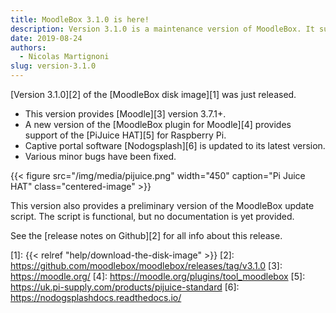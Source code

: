 ```yaml
---
title: MoodleBox 3.1.0 is here!
description: Version 3.1.0 is a maintenance version of MoodleBox. It supports the PiJuice HAT for Raspberry Pi and Moodle 3.7.1+.
date: 2019-08-24
authors:
  - Nicolas Martignoni
slug: version-3.1.0
---
```


[Version 3.1.0][2] of the [MoodleBox disk image][1] was just released.

  - This version provides [Moodle][3] version 3.7.1+.
  - A new version of the [MoodleBox plugin for Moodle][4] provides support of the [PiJuice HAT][5] for Raspberry Pi.
  - Captive portal software [Nodogsplash][6] is updated to its latest version.
  - Various minor bugs have been fixed.

{{< figure src="/img/media/pijuice.png" width="450" caption="Pi Juice HAT" class="centered-image" >}}

This version also provides a preliminary version of the MoodleBox update script. The script is functional, but no documentation is yet provided.

See the [release notes on Github][2] for all info about this release.

 [1]: {{< relref "help/download-the-disk-image" >}}
 [2]: https://github.com/moodlebox/moodlebox/releases/tag/v3.1.0
 [3]: https://moodle.org/
 [4]: https://moodle.org/plugins/tool_moodlebox
 [5]: https://uk.pi-supply.com/products/pijuice-standard
 [6]: https://nodogsplashdocs.readthedocs.io/
